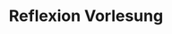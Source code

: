 ---
title: "Reflexion Vorlesung"
weight: 1
description: >
    Reflexion der gesamten Vorlesung

    - Verfasst am . Januar 2022
draft: true
tags: ["Reflexion"]
---